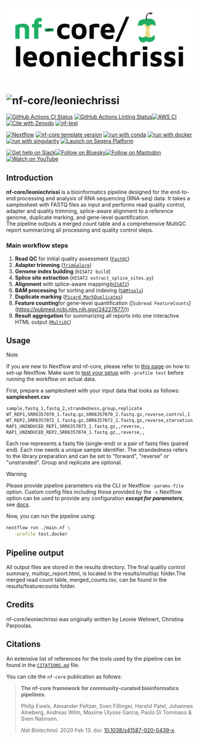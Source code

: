 <h1>
  <picture>
    <source media="(prefers-color-scheme: dark)" srcset="docs/images/nf-core-leoniechrissi_logo_dark.png">
    <img alt="nf-core/leoniechrissi" src="docs/images/nf-core-leoniechrissi_logo_light.png">
  </picture>
</h1>

<h1>
  <picture>
    <img alt="nf-core/leoniechrissi" src="docs/images/docs/images/nf-core-leoniechrissi.drawio.png">
  </picture>
</h1>

[![GitHub Actions CI Status](https://github.com/nf-core/leoniechrissi/actions/workflows/nf-test.yml/badge.svg)](https://github.com/nf-core/leoniechrissi/actions/workflows/nf-test.yml)
[![GitHub Actions Linting Status](https://github.com/nf-core/leoniechrissi/actions/workflows/linting.yml/badge.svg)](https://github.com/nf-core/leoniechrissi/actions/workflows/linting.yml)[![AWS CI](https://img.shields.io/badge/CI%20tests-full%20size-FF9900?labelColor=000000&logo=Amazon%20AWS)](https://nf-co.re/leoniechrissi/results)[![Cite with Zenodo](http://img.shields.io/badge/DOI-10.5281/zenodo.XXXXXXX-1073c8?labelColor=000000)](https://doi.org/10.5281/zenodo.XXXXXXX)
[![nf-test](https://img.shields.io/badge/unit_tests-nf--test-337ab7.svg)](https://www.nf-test.com)

[![Nextflow](https://img.shields.io/badge/version-%E2%89%A524.10.5-green?style=flat&logo=nextflow&logoColor=white&color=%230DC09D&link=https%3A%2F%2Fnextflow.io)](https://www.nextflow.io/)
[![nf-core template version](https://img.shields.io/badge/nf--core_template-3.3.2-green?style=flat&logo=nfcore&logoColor=white&color=%2324B064&link=https%3A%2F%2Fnf-co.re)](https://github.com/nf-core/tools/releases/tag/3.3.2)
[![run with conda](http://img.shields.io/badge/run%20with-conda-3EB049?labelColor=000000&logo=anaconda)](https://docs.conda.io/en/latest/)
[![run with docker](https://img.shields.io/badge/run%20with-docker-0db7ed?labelColor=000000&logo=docker)](https://www.docker.com/)
[![run with singularity](https://img.shields.io/badge/run%20with-singularity-1d355c.svg?labelColor=000000)](https://sylabs.io/docs/)
[![Launch on Seqera Platform](https://img.shields.io/badge/Launch%20%F0%9F%9A%80-Seqera%20Platform-%234256e7)](https://cloud.seqera.io/launch?pipeline=https://github.com/nf-core/leoniechrissi)

[![Get help on Slack](http://img.shields.io/badge/slack-nf--core%20%23leoniechrissi-4A154B?labelColor=000000&logo=slack)](https://nfcore.slack.com/channels/leoniechrissi)[![Follow on Bluesky](https://img.shields.io/badge/bluesky-%40nf__core-1185fe?labelColor=000000&logo=bluesky)](https://bsky.app/profile/nf-co.re)[![Follow on Mastodon](https://img.shields.io/badge/mastodon-nf__core-6364ff?labelColor=FFFFFF&logo=mastodon)](https://mstdn.science/@nf_core)[![Watch on YouTube](http://img.shields.io/badge/youtube-nf--core-FF0000?labelColor=000000&logo=youtube)](https://www.youtube.com/c/nf-core)

## Introduction

**nf-core/leoniechrissi** is a bioinformatics pipeline designed for the end-to-end processing and analysis of RNA sequencing (RNA-seq) data. It takes a samplesheet with FASTQ files as input and performs read quality control, adapter and quality trimming, splice-aware alignment to a reference genome, duplicate marking, and gene-level quantification.  
The pipeline outputs a merged count table and a comprehensive MultiQC report summarizing all processing and quality control steps.

<!-- TODO nf-core: Include a figure that guides the user through the major workflow steps. Many nf-core
     workflows use the "tube map" design for that. See https://nf-co.re/docs/guidelines/graphic_design/workflow_diagrams#examples for examples.   -->

### Main workflow steps
1. **Read QC** for initial quality assessment ([`FastQC`](https://www.bioinformatics.babraham.ac.uk/projects/fastqc/))
2. **Adapter trimming** ([`TrimGalore`](https://www.bioinformatics.babraham.ac.uk/projects/trim_galore/)) 
3. **Genome index building** (`HISAT2 build`)
4. **Splice site extraction** (`HISAT2 extract_splice_sites.py`)
5. **Alignment** with splice-aware mapping([`HISAT2`](https://daehwankimlab.github.io/hisat2/manual/))  
6. **BAM processing** for sorting and indexing ([`SAMtools`](https://www.htslib.org/)) 
7. **Duplicate marking** ([`Picard MarkDuplicates`](https://broadinstitute.github.io/picard/))
8. **Feature counting**for gene-level quantification  ([`Subread FeatureCounts`] (https://pubmed.ncbi.nlm.nih.gov/24227677/))
9. **Result aggregation** for summarizing all reports into one interactive HTML output ([`MultiQC`](https://multiqc.info/))


## Usage

> [!NOTE]
> If you are new to Nextflow and nf-core, please refer to [this page](https://nf-co.re/docs/usage/installation) on how to set-up Nextflow. Make sure to [test your setup](https://nf-co.re/docs/usage/introduction#how-to-run-a-pipeline) with `-profile test` before running the workflow on actual data.

First, prepare a samplesheet with your input data that looks as follows: <br>
**samplesheet.csv**

```
sample,fastq_1,fastq_2,strandedness,group,replicate
WT_REP1,SRR6357070_1.fastq.gz,SRR6357070_2.fastq.gz,reverse,control,1
WT_REP2,SRR6357072_1.fastq.gz,SRR6357072_2.fastq.gz,reverse,starvation,2
RAP1_UNINDUCED_REP1,SRR6357073_1.fastq.gz,,reverse,,
RAP1_UNINDUCED_REP2,SRR6357074_1.fastq.gz,,reverse,,

```
Each row represents a fastq file (single-end) or a pair of fastq files (paired end). Each row needs a unique sample identifier. The strandedness refers to the library preparation and can be set to "forward", "reverse" or "unstranded". Group and replicate are optional.

> [!WARNING]
> Please provide pipeline parameters via the CLI or Nextflow `-params-file` option. Custom config files including those provided by the `-c` Nextflow option can be used to provide any configuration _**except for parameters**_; see [docs](https://nf-co.re/docs/usage/getting_started/configuration#custom-configuration-files).

Now, you can run the pipeline using:

<!-- TODO: run only with test profile? -->

```bash
nextflow run ./main.nf \
   -profile test,docker 
```

## Pipeline output

<!-- TODO: merged_counts.tsv is the final table we need, correct?-->
All output files are stored in the results directory.
The final quality control summary, multiqc_report.html, is located in the results/multiqc folder.The merged read count table, merged_counts.tsv, can be found in the results/featurecounts folder.

## Credits

nf-core/leoniechrissi was originally written by Leonie Wehnert, Christina Parpoulas.

## Citations

An extensive list of references for the tools used by the pipeline can be found in the [`CITATIONS.md`](CITATIONS.md) file.

You can cite the `nf-core` publication as follows:

> **The nf-core framework for community-curated bioinformatics pipelines.**
>
> Philip Ewels, Alexander Peltzer, Sven Fillinger, Harshil Patel, Johannes Alneberg, Andreas Wilm, Maxime Ulysse Garcia, Paolo Di Tommaso & Sven Nahnsen.
>
> _Nat Biotechnol._ 2020 Feb 13. doi: [10.1038/s41587-020-0439-x](https://dx.doi.org/10.1038/s41587-020-0439-x).
